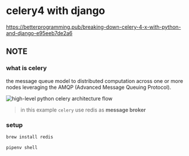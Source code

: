 # celery4 with django

https://betterprogramming.pub/breaking-down-celery-4-x-with-python-and-django-e95eeb7de2a6

## NOTE

### what is celery

the message queue model to distributed computation across one or more nodes leveraging the AMQP (Advanced Message Queuing Protocol).

![high-level python celery architecture flow](https://miro.medium.com/max/1400/1*0iENRKlQlqeVOcYjEQHR-A.png)

> in this example `celery` use redis as **message broker**

### setup

```sh
brew install redis

pipenv shell
```
